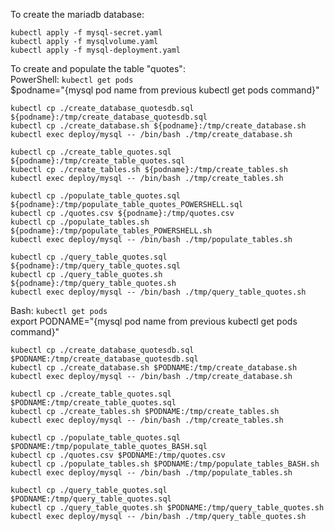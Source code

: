 To create the mariadb database:  

`kubectl apply -f mysql-secret.yaml`  
`kubectl apply -f mysqlvolume.yaml`  
`kubectl apply -f mysql-deployment.yaml`  


To create and populate the table "quotes":  
PowerShell:
`kubectl get pods`  
$podname="{mysql pod name from previous kubectl get pods command}"  

`kubectl cp ./create_database_quotesdb.sql ${podname}:/tmp/create_database_quotesdb.sql`  
`kubectl cp ./create_database.sh ${podname}:/tmp/create_database.sh`  
`kubectl exec deploy/mysql -- /bin/bash ./tmp/create_database.sh`  

`kubectl cp ./create_table_quotes.sql ${podname}:/tmp/create_table_quotes.sql`  
`kubectl cp ./create_tables.sh ${podname}:/tmp/create_tables.sh`  
`kubectl exec deploy/mysql -- /bin/bash ./tmp/create_tables.sh`  

`kubectl cp ./populate_table_quotes.sql ${podname}:/tmp/populate_table_quotes_POWERSHELL.sql`  
`kubectl cp ./quotes.csv ${podname}:/tmp/quotes.csv`  
`kubectl cp ./populate_tables.sh ${podname}:/tmp/populate_tables_POWERSHELL.sh`  
`kubectl exec deploy/mysql -- /bin/bash ./tmp/populate_tables.sh`  

`kubectl cp ./query_table_quotes.sql ${podname}:/tmp/query_table_quotes.sql`  
`kubectl cp ./query_table_quotes.sh ${podname}:/tmp/query_table_quotes.sh`  
`kubectl exec deploy/mysql -- /bin/bash ./tmp/query_table_quotes.sh`  



Bash:
`kubectl get pods`  
export PODNAME="{mysql pod name from previous kubectl get pods command}"  

`kubectl cp ./create_database_quotesdb.sql $PODNAME:/tmp/create_database_quotesdb.sql`  
`kubectl cp ./create_database.sh $PODNAME:/tmp/create_database.sh`  
`kubectl exec deploy/mysql -- /bin/bash ./tmp/create_database.sh`  

`kubectl cp ./create_table_quotes.sql $PODNAME:/tmp/create_table_quotes.sql`  
`kubectl cp ./create_tables.sh $PODNAME:/tmp/create_tables.sh`  
`kubectl exec deploy/mysql -- /bin/bash ./tmp/create_tables.sh`  

`kubectl cp ./populate_table_quotes.sql $PODNAME:/tmp/populate_table_quotes_BASH.sql`  
`kubectl cp ./quotes.csv $PODNAME:/tmp/quotes.csv`  
`kubectl cp ./populate_tables.sh $PODNAME:/tmp/populate_tables_BASH.sh`  
`kubectl exec deploy/mysql -- /bin/bash ./tmp/populate_tables.sh`  

`kubectl cp ./query_table_quotes.sql $PODNAME:/tmp/query_table_quotes.sql`  
`kubectl cp ./query_table_quotes.sh $PODNAME:/tmp/query_table_quotes.sh`  
`kubectl exec deploy/mysql -- /bin/bash ./tmp/query_table_quotes.sh`  
